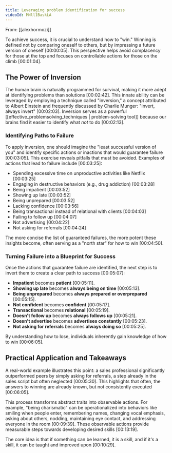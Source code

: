 ```yaml
---
title: Leveraging problem identification for success
videoId: MNll1BaskLA
---
```


From: [[alexhormozi]] <br/> 

To achieve success, it is crucial to understand how to "win." Winning is defined not by comparing oneself to others, but by impressing a future version of oneself [00:00:05]. This perspective helps avoid complacency for those at the top and focuses on controllable actions for those on the climb [00:01:04].

## The Power of Inversion

The human brain is naturally programmed for survival, making it more adept at identifying problems than solutions [00:02:42]. This innate ability can be leveraged by employing a technique called "inversion," a concept attributed to Albert Einstein and frequently discussed by Charlie Munger: "invert, always invert" [00:02:03]. Inversion serves as a powerful [[effective_problemsolving_techniques | problem-solving tool]] because our brains find it easier to identify what *not* to do [00:02:13].

### Identifying Paths to Failure

To apply inversion, one should imagine the "least successful version of you" and identify specific actions or inactions that would guarantee failure [00:03:05]. This exercise reveals pitfalls that must be avoided. Examples of actions that lead to failure include [00:03:25]:
*   Spending excessive time on unproductive activities like Netflix [00:03:25]
*   Engaging in destructive behaviors (e.g., drug addiction) [00:03:28]
*   Being impatient [00:03:52]
*   Showing up late [00:03:52]
*   Being unprepared [00:03:52]
*   Lacking confidence [00:03:56]
*   Being transactional instead of relational with clients [00:04:03]
*   Failing to follow up [00:04:07]
*   Not advertising [00:04:22]
*   Not asking for referrals [00:04:24]

The more concise the list of guaranteed failures, the more potent these insights become, often serving as a "north star" for how to win [00:04:50].

### Turning Failure into a Blueprint for Success

Once the actions that guarantee failure are identified, the next step is to invert them to create a clear path to success [00:05:07]:
*   **Impatient** becomes **patient** [00:05:11].
*   **Showing up late** becomes **always being on time** [00:05:13].
*   **Being unprepared** becomes **always prepared or overprepared** [00:05:15].
*   **Not confident** becomes **confident** [00:05:17].
*   **Transactional** becomes **relational** [00:05:19].
*   **Doesn't follow up** becomes **always follows up** [00:05:21].
*   **Doesn't advertise** becomes **advertises constantly** [00:05:23].
*   **Not asking for referrals** becomes **always doing so** [00:05:25].

By understanding how to lose, individuals inherently gain knowledge of how to win [00:06:05].

## Practical Application and Takeaways

A real-world example illustrates this point: a sales professional significantly outperformed peers by simply asking for referrals, a step already in the sales script but often neglected [00:05:30]. This highlights that often, the answers to winning are already known, but not consistently executed [00:06:05].

This process transforms abstract traits into observable actions. For example, "being charismatic" can be operationalized into behaviors like smiling when people enter, remembering names, changing vocal emphasis, asking about others, nodding, maintaining eye contact, and addressing everyone in the room [00:09:39]. These observable actions provide measurable steps towards developing desired skills [00:13:19].

The core idea is that if something can be learned, it is a skill, and if it's a skill, it can be taught and improved upon [00:10:29].